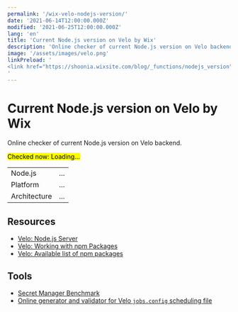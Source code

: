 ```yaml
---
permalink: '/wix-velo-nodejs-version/'
date: '2021-06-14T12:00:00.000Z'
modified: '2021-06-25T12:00:00.000Z'
lang: 'en'
title: 'Current Node.js version on Velo by Wix'
description: 'Online checker of current Node.js version on Velo backend'
image: '/assets/images/velo.png'
linkPreload: '
<link href="https://shoonia.wixsite.com/blog/_functions/nodejs_version" rel="preload" as="fetch" crossorigin="anonymous">
'
---
```


# Current Node.js version on Velo by Wix

Online checker of current Node.js version on Velo backend.

<mark>Checked now: <span id="ts">Loading...</span></mark>
<output id="error" style="color:red">&nbsp;</output>

<table>
  <tbody>
    <tr>
      <td>Node.js</td>
      <td id="version">...</td>
    </tr>
    <tr>
      <td>Platform</td>
      <td id="platform">...</td>
    </tr>
    <tr>
      <td>Architecture</td>
      <td id="arch">...</td>
    </tr>
  </tbody>
</table>

## Resources

- [Velo: Node.js Server](https://www.wix.com/velo/feature/node.js-server)
- [Velo: Working with npm Packages](https://support.wix.com/en/article/velo-working-with-npm-packages)
- [Velo: Available list of npm packages](https://www.wix.com/velo/npm-modules)

## Tools

- [Secret Manager Benchmark](/secret-manager-benchmark/)
- [Online generator and validator for Velo `jobs.config` scheduling file](https://shoonia.github.io/jobs.config/)

<script>
{
  const h = (selector, props) => {
    return Object.assign(document.querySelector(selector), props);
  };

  fetch('https://shoonia.wixsite.com/blog/_functions/nodejs_version', {
    mode: 'cors',
    cache: 'no-cache',
    credentials: 'omit',
    referrerPolicy: 'no-referrer',
  })
    .then((response) => {
      if (response.ok) {
        return response.json();
      }

      return Promise.reject(response.statusText);
    })
    .then((data) => {
      const date = new Date(data.ts);

      h('#ts', {
        title: date.toLocaleString([], {
          weekday: 'long',
          year: 'numeric',
          month: 'long',
          day: 'numeric',
        }),
        textContent: date.toLocaleString([], {
          year: 'numeric',
          month: 'numeric',
          day: 'numeric',
        }),
      });

      h('#version', { textContent: data.version });
      h('#arch', { textContent: data.arch });
      h('#platform', { textContent: data.platform });
    })
    .catch((error) => {
      h('#error', { textContent: String(error) });
    });
}
</script>
